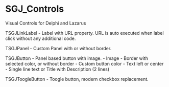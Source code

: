# SGJ_Controls
Visual Controls for Delphi and Lazarus

TSGJLinkLabel - Label with URL property. URL is auto executed when label click without any additional code.

TSGJPanel - Custom Panel with or without border. 

TSGJButton - Panel based button with image.
              - Image
              - Border with selected color, or without border
              - Custom button color
              - Text left or center
              - Single line text or Title with Description (2 lines)
              
TSGJToogleButton - Toogle button, modern checkbox replacement.
